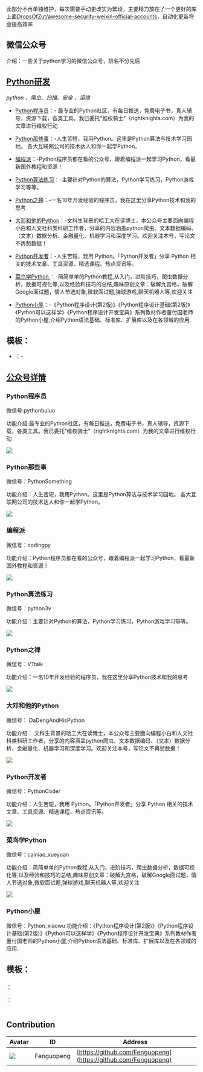 此部分不再单独维护，每次需要手动更改实为繁琐。主要精力放在了一个更好的库上面[DropsOfZut/awesome-security-weixin-official-accounts](https://github.com/DropsOfZut/awesome-security-weixin-official-accounts)，自动化更新将会提高效率

## 微信公众号

介绍：一些关于python学习的微信公众号，排名不分先后



## [Python研发]()

*python 、爬虫、扫描、安全 、运维*

- [Python程序员](#Python程序员)：- 最专业的Python社区，有每日推送，免费电子书，真人辅导，资源下载，各类工具。我已委托“维权骑士”（rightknights.com）为我的文章进行维权行动

- [Python那些事](#Python那些事)：-人生苦短，我用Python。这里是Python算法与技术学习园地。 各大互联网公司的技术达人和你一起学Python。

- [编程派](#编程派)：-Python程序员都在看的公众号，跟着编程派一起学习Python，看最新国外教程和资源！

- [Python算法练习](#Python算法练习)：-主要针对Python的算法，Python学习练习，Python游戏学习等等。

- [Python之禅](#Python之禅)：-一名10年开发经验的程序员，我在这里分享Python技术和我的思考


- [大邓和他的Python](#大邓和他的Python)：-文科生背景的哈工大在读博士，本公众号主要面向编程小白和人文社科类科研工作者，分享的内容涵盖python爬虫、文本数据编码、（文本）数据分析、金融量化、机器学习和深度学习。欢迎关注本号，写论文不再愁数据！

- [Python开发者](#Python开发者)：-人生苦短，我用 Python。「Python开发者」分享 Python 相关的技术文章、工具资源、精选课程、热点资讯等。

- [菜鸟学Python ](#菜鸟学Python )：-简简单单的Python教程,从入门，进阶技巧，爬虫数据分析，数据可视化等,以及经验和技巧的总结,趣味原创文章：破解九宫格，破解Google面试题，情人节选对象,微软面试题,弹球游戏,聊天机器人等,欢迎关注


- [Python小屋](#Python小屋)：-《Python程序设计(第2版)》《Python程序设计基础(第2版)》《Python可以这样学》《Python程序设计开发宝典》系列教材作者董付国老师的Python小屋,介绍Python语法基础、标准库、扩展库以及在各领域的应用.
 
## 模板：

- [](#)：-


## [公众号详情]()

### Python程序员 

微信号:pythonbuluo

功能介绍:最专业的Python社区，有每日推送，免费电子书，真人辅导，资源下载，各类工具。我已委托“维权骑士”（rightknights.com）为我的文章进行维权行动

![](https://mp.weixin.qq.com/mp/qrcode?scene=10000004&size=102&__biz=MjM5NzU0MzU0Nw==&mid=2651382259&idx=1&sn=4bb0eff02fcb669d6371968467f69a53&send_time=)


### Python那些事
 
微信号：PythonSomething

功能介绍：人生苦短，我用Python。这里是Python算法与技术学习园地。 各大互联网公司的技术达人和你一起学Python。

![](https://mp.weixin.qq.com/mp/qrcode?scene=10000004&size=102&__biz=MzAwOTQ4MzY1Nw==&mid=2247487861&idx=1&sn=6f6dd1b071ff13a166c4448a6875616a&send_time=)

### 编程派 

微信号：codingpy

功能介绍：Python程序员都在看的公众号，跟着编程派一起学习Python，看最新国外教程和资源！

![](https://mp.weixin.qq.com/mp/qrcode?scene=10000005&size=102&__biz=MzAwNDc0MTUxMw==&mid=2649641347&idx=1&sn=2af28c23e5032fa6098b177fc2e4e37d&send_time=)

### Python算法练习 

微信号：python3v

功能介绍：主要针对Python的算法，Python学习练习，Python游戏学习等等。

![](https://mp.weixin.qq.com/mp/qrcode?scene=10000005&size=102&__biz=MzIyOTc5NzMxMg==&mid=2247484597&idx=1&sn=e21f3227ae538105e5b7cda52008faff&send_time=)

### Python之禅 

微信号：VTtalk

功能介绍：一名10年开发经验的程序员，我在这里分享Python技术和我的思考

![](https://mp.weixin.qq.com/mp/qrcode?scene=10000004&size=102&__biz=MjM5MzgyODQxMQ==&mid=2650370229&idx=1&sn=c1aa8a93317ff7dfcc1d55128244b9f7&send_time=)


### 大邓和他的Python 

微信号：
DaDengAndHisPython

功能介绍：
文科生背景的哈工大在读博士，本公众号主要面向编程小白和人文社科类科研工作者，分享的内容涵盖python爬虫、文本数据编码、（文本）数据分析、金融量化、机器学习和深度学习。欢迎关注本号，写论文不再愁数据！

![](https://mp.weixin.qq.com/mp/qrcode?scene=10000005&size=102&__biz=MzI1MTE2ODg4MA==&mid=2650070720&idx=1&sn=2ac78c04be23751d62e78caa92dc9b16&send_time=)



### Python开发者 

微信号：PythonCoder

功能介绍：人生苦短，我用 Python。「Python开发者」分享 Python 相关的技术文章、工具资源、精选课程、热点资讯等。

![](https://mp.weixin.qq.com/mp/qrcode?scene=10000004&size=102&__biz=MzA4MjEyNTA5Mw==&mid=2652569348&idx=1&sn=97c1fdcf110c5b8a6338992a26b8a9ef&send_time=)

### 菜鸟学Python

微信号：cainiao_xueyuan

功能介绍：简简单单的Python教程,从入门，进阶技巧，爬虫数据分析，数据可视化等,以及经验和技巧的总结,趣味原创文章：破解九宫格，破解Google面试题，情人节选对象,微软面试题,弹球游戏,聊天机器人等,欢迎关注

![](https://mp.weixin.qq.com/mp/qrcode?scene=10000004&size=102&__biz=MzIxNjM4NDE2MA==&mid=2247489705&idx=1&sn=e839cb359982446366d430ea83be1c78&send_time=)

 
### Python小屋

微信号：Python_xiaowu
功能介绍：《Python程序设计(第2版)》《Python程序设计基础(第2版)》《Python可以这样学》《Python程序设计开发宝典》系列教材作者董付国老师的Python小屋,介绍Python语法基础、标准库、扩展库以及在各领域的应用.










## 模板：

### 

：

：

![]()
















## Contribution

Avatar | ID | Address
--- | --- | ---
![](https://avatars2.githubusercontent.com/u/13653488?s=40&v=4)|Fenguopeng|[https://github.com/Fenguopeng](https://github.com/Fenguopeng)
